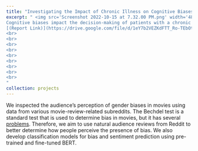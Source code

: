 ```yaml
---
title: "Investigating the Impact of Chronic Illness on Cognitive Biases"
excerpt: " <img src='Screenshot 2022-10-15 at 7.32.00 PM.png' width='480' height='480' align='left'> 
Cognitive biases impact the decision-making of patients with a chronic illness. We analyzed the presence of language patterns and psycholinguistic markers characteristic of interpretation and reporting recall cognitive biases within Reddit posts by individuals who have self-disclosed a chronic illness. Visual, interrupted time series and n-gram analyses of associated LIWC dimensions suggest that interpretation bias is more prevalent in Redditors that have self-disclosed a chronic illness and exhibit a statistically significant increase upon self-disclosure.
[(Report Link)](https://drive.google.com/file/d/1eY7b2VEZKdFTT_Ro-TEbOtoqQIufsgLD/view?usp=sharing) <br>
<br>
<br>
<br>
<br>
<br>
<br>
<br>
<br>
<br>
"
collection: projects
---
```






We inspected the audience’s perception of gender biases in movies using data from various movie-review-related subreddits. The Bechdel test is a standard test that is used to determine bias in movies, but it has several [problems](https://www.theguardian.com/lifeandstyle/womens-blog/2016/aug/20/why-the-bechdel-test-doesnt-always-work). Therefore, we aim to use natural audience reviews from Reddit to better determine how people perceive the presence of bias. We also develop classification models for bias and sentiment prediction using pre-trained and fine-tuned BERT. 
